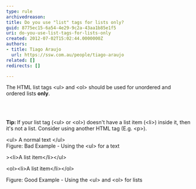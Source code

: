 ```yaml
---
type: rule
archivedreason: 
title: Do you use "list" tags for lists only?
guid: 8775ec15-6a54-4e29-9c2a-43aa1b85e1f5
uri: do-you-use-list-tags-for-lists-only
created: 2012-07-02T15:02:44.0000000Z
authors:
- title: Tiago Araujo
  url: https://ssw.com.au/people/tiago-araujo
related: []
redirects: []

---
```



<p>The HTML list tags &lt;ul&gt; and &lt;ol&gt; should be used for unordered and ordered lists <strong>only</strong>.</p>
<br><excerpt class='endintro'></excerpt><br>
<p><strong>Tip&#58; </strong>If your list tag (&lt;ul&gt; or &lt;ol&gt;) doesn't have a list item (&lt;li&gt;) inside it, then it's not a list. Consider using another HTML tag (E.g. &lt;p&gt;).
</p>
<div class="ms-rteCustom-GreyBox">
&lt;ul&gt;
A normal text
&lt;/ul&gt;
</div>
<span class="ms-rteCustom-FigureBad">Figure&#58; Bad Example - Using the &lt;ul&gt; for a text</span>
<div class="ms-rteCustom-GreyBox">
<p>&gt;&lt;li&gt;A list item&lt;/li&gt;&lt;/ul&gt;</p>
<p>&lt;ol&gt;&lt;li&gt;A list item&lt;/li&gt;&lt;/ol&gt;</p>
</div>
<span class="ms-rteCustom-FigureGood">Figure&#58; Good Example - Using the &lt;ul&gt; and &lt;ol&gt; for lists</span>


